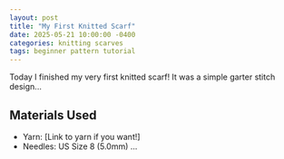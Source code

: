 ```yaml
---
layout: post
title: "My First Knitted Scarf"
date: 2025-05-21 10:00:00 -0400
categories: knitting scarves
tags: beginner pattern tutorial
---
```


Today I finished my very first knitted scarf! It was a simple garter stitch design...

## Materials Used
* Yarn: [Link to yarn if you want!]
* Needles: US Size 8 (5.0mm)
...